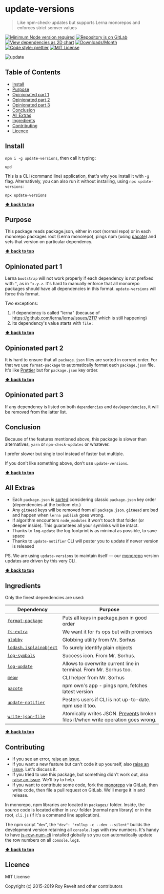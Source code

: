# update-versions

> Like npm-check-updates but supports Lerna monorepos and enforces strict semver values

[![Minimum Node version required][node-img]][node-url]
[![Repository is on GitLab][gitlab-img]][gitlab-url]
[![View dependencies as 2D chart][deps2d-img]][deps2d-url]
[![Downloads/Month][downloads-img]][downloads-url]
[![Code style: prettier][prettier-img]][prettier-url]
[![MIT License][license-img]][license-url]

![update](https://glcdn.githack.com/codsen/codsen/raw/master/packages/update-versions/media/upd.gif)

## Table of Contents

- [Install](#install)
- [Purpose](#purpose)
- [Opinionated part 1](#opinionated-part-1)
- [Opinionated part 2](#opinionated-part-2)
- [Opinionated part 3](#opinionated-part-3)
- [Conclusion](#conclusion)
- [All Extras](#all-extras)
- [Ingredients](#ingredients)
- [Contributing](#contributing)
- [Licence](#licence)

## Install

`npm i -g update-versions`, then call it typing:

`upd`

This is a CLI (command line) application, that's why you install it with `-g` flag.
Alternatively, you can also run it without installing, using `npx update-versions`:

`npx update-versions`

**[⬆ back to top](#)**

## Purpose

This package reads package.json, either in root (normal repo) or in each monorepo packages root (Lerna monorepo), pings npm (using [pacote](https://www.npmjs.com/package/pacote)) and sets that version on particular dependency.

**[⬆ back to top](#)**

## Opinionated part 1

Lerna `bootstrap` will not work properly if each dependency is not prefixed with `^`, as in `^x.y.z`. It's hard to manually enforce that all monorepo packages should have all dependencies in this format. `update-versions` will force this format.

Two exceptions:

1. if dependency is called "lerna" (because of https://github.com/lerna/lerna/issues/2117 which is still happening)
2. its dependency's value starts with `file:`

**[⬆ back to top](#)**

## Opinionated part 2

It is hard to ensure that all `package.json` files are sorted in correct order. For that we use `format-package` to automatically format each `package.json` file. It's like [Prettier](https://prettier.io) but for `package.json` key order.

**[⬆ back to top](#)**

## Opinionated part 3

If any dependency is listed on both `dependencies` and `devDependencies`, it will be removed from the latter list.

## Conclusion

Because of the features mentioned above, this package is slower than alternatives, `yarn` or `npm-check-updates` or whatever.

I prefer slower but single tool instead of faster but multiple.

If you don't like something above, don't use `update-versions`.

**[⬆ back to top](#)**

## All Extras

- Each `package.json` is [sorted](https://www.npmjs.com/package/format-package) considering classic `package.json` key order (dependencies at the bottom etc.)
- Any `gitHead` keys will be removed from all `package.json`. `gitHead` are bad and happen when `lerna publish` goes wrong.
- If algorithm encounters `node_modules` it won't touch that folder (or deeper inside). This guarantees all your symlinks will be intact.
- Thanks to `log-update` the log footprint is as minimal as possible, to save space
- Thanks to `update-notifier` CLI will pester you to update if newer version is released

PS. We are using `update-versions` to maintain itself — our [monorepo](https://gitlab.com/codsen/codsen/) version updates are driven by this very CLI.

**[⬆ back to top](#)**

## Ingredients

Only the finest dependencies are used:

| Dependency                                                                   | Purpose                                                                                                                                           |
| ---------------------------------------------------------------------------- | ------------------------------------------------------------------------------------------------------------------------------------------------- |
| [`format-package`](https://www.npmjs.com/package/format-package)             | Puts all keys in package.json in good order                                                                                                       |
| [`fs-extra`](https://www.npmjs.com/package/fs-extra)                         | We want it for `fs` ops but with promises                                                                                                         |
| [`globby`](https://www.npmjs.com/package/globby)                             | Globbing utility from Mr. Sorhus                                                                                                                  |
| [`lodash.isplainobject`](https://www.npmjs.com/package/lodash.isplainobject) | To surely identify plain objects                                                                                                                  |
| [`log-symbols`](https://www.npmjs.com/package/log-symbols)                   | Success icon. From Mr. Sorhus.                                                                                                                    |
| [`log-update`](https://www.npmjs.com/package/log-update)                     | Allows to overwrite current line in terminal. From Mr. Sorhus too.                                                                                |
| [`meow`](https://www.npmjs.com/package/meow)                                 | CLI helper from Mr. Sorhus                                                                                                                        |
| [`pacote`](https://www.npmjs.com/package/pacote)                             | npm own's app - pings npm, fetches latest version                                                                                                 |
| [`update-notifier`](https://www.npmjs.com/package/update-notifier)           | Pesters users if CLI is not up-to-date. npm use it too.                                                                                           |
| [`write-json-file`](https://www.npmjs.com/package/write-json-file)           | Atomically writes JSON. [Prevents](<https://en.wikipedia.org/wiki/Atomicity_(database_systems)>) broken files if/when write operation goes wrong. |

**[⬆ back to top](#)**

## Contributing

- If you see an error, [raise an issue](<https://gitlab.com/codsen/codsen/issues/new?issue[title]=update-versions%20package%20-%20put%20title%20here&issue[description]=**Which%20package%20is%20this%20issue%20for**%3A%20%0Aupdate-versions%0A%0A**Describe%20the%20issue%20(if%20necessary)**%3A%20%0A%0A%0A%2Fassign%20%40revelt>).
- If you want a new feature but can't code it up yourself, also [raise an issue](<https://gitlab.com/codsen/codsen/issues/new?issue[title]=update-versions%20package%20-%20put%20title%20here&issue[description]=**Which%20package%20is%20this%20issue%20for**%3A%20%0Aupdate-versions%0A%0A**Describe%20the%20issue%20(if%20necessary)**%3A%20%0A%0A%0A%2Fassign%20%40revelt>). Let's discuss it.
- If you tried to use this package, but something didn't work out, also [raise an issue](<https://gitlab.com/codsen/codsen/issues/new?issue[title]=update-versions%20package%20-%20put%20title%20here&issue[description]=**Which%20package%20is%20this%20issue%20for**%3A%20%0Aupdate-versions%0A%0A**Describe%20the%20issue%20(if%20necessary)**%3A%20%0A%0A%0A%2Fassign%20%40revelt>). We'll try to help.
- If you want to contribute some code, fork the [monorepo](https://gitlab.com/codsen/codsen/) via GitLab, then write code, then file a pull request on GitLab. We'll merge it in and release.

In monorepo, npm libraries are located in `packages/` folder. Inside, the source code is located either in `src/` folder (normal npm library) or in the root, `cli.js` (if it's a command line application).

The npm script "`dev`", the `"dev": "rollup -c --dev --silent"` builds the development version retaining all `console.log`s with row numbers. It's handy to have [js-row-num-cli](https://www.npmjs.com/package/js-row-num-cli) installed globally so you can automatically update the row numbers on all `console.log`s.

**[⬆ back to top](#)**

## Licence

MIT License

Copyright (c) 2015-2019 Roy Revelt and other contributors

[node-img]: https://img.shields.io/node/v/update-versions.svg?style=flat-square&label=works%20on%20node
[node-url]: https://www.npmjs.com/package/update-versions
[gitlab-img]: https://img.shields.io/badge/repo-on%20GitLab-brightgreen.svg?style=flat-square
[gitlab-url]: https://gitlab.com/codsen/codsen/tree/master/packages/update-versions
[deps2d-img]: https://img.shields.io/badge/deps%20in%202D-see_here-08f0fd.svg?style=flat-square
[deps2d-url]: http://npm.anvaka.com/#/view/2d/update-versions
[downloads-img]: https://img.shields.io/npm/dm/update-versions.svg?style=flat-square
[downloads-url]: https://npmcharts.com/compare/update-versions
[prettier-img]: https://img.shields.io/badge/code_style-prettier-ff69b4.svg?style=flat-square
[prettier-url]: https://prettier.io
[license-img]: https://img.shields.io/badge/licence-MIT-51c838.svg?style=flat-square
[license-url]: https://gitlab.com/codsen/codsen/blob/master/LICENSE

